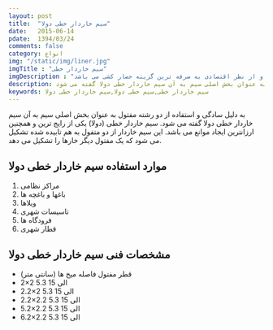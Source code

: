 ```yaml
---
layout: post
title:  "سیم خاردار خطی دولا"
date:   2015-06-14
pdate:	1394/03/24
comments: false
category: انواع
img: "/static/img/liner.jpg"
imgTitle : "سیم خاردار خطی"
imgDescription : "یکی از متداول ترین موانع ایذایی است و از نظر اقتصادی به صرفه ترین گزینه حصار کشی می باشد."
description: به دلیل سادگی و استفاده از دو رشته مفتول به عنوان بخش اصلی سیم به آن سیم خاردار خطی دولا گفته می شود
keywords: سیم خاردار خطی,سیم خطی دولا,سیم خاردار خطی دولا
---
```

به دلیل سادگی و استفاده از دو رشته مفتول به عنوان بخش اصلی سیم به آن سیم خاردار خطی دولا گفته می شود.
سیم خاردار خطی (دولا) یکی از رایج ترین و همچنین ارزانترین ایجاد موانع می باشد. این سیم خاردار از دو متفول به هم تابیده شده تشکیل می شود که یک مفتول دیگر خارها را تشکیل می دهد.

## موارد استفاده سیم خاردار خطی دولا ##
1. مراکز نظامی
2. باغها و باغچه ها
3. ویلاها
4. تاسیسات شهری
5. فرودگاه ها
6. قطار شهری


## مشخصات فنی سیم خاردار خطی دولا ##
- قطر مفتول	فاصله میخ ها (سانتی متر)
- 2×2	5.3 الی 15
- 2.2×2	5.3 الی 15
- 2.2×2.2	5.3 الی 15
- 5.2×2.2	5.3 الی 15
- 6.2×2.2	5.3 الی 15